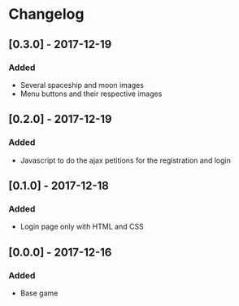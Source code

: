 # Changelog

## [0.3.0] - 2017-12-19
### Added
+ Several spaceship and moon images
+ Menu buttons and their respective images

## [0.2.0] - 2017-12-19
### Added
+ Javascript to do the ajax petitions for the registration and login

## [0.1.0] - 2017-12-18
### Added
+ Login page only with HTML and CSS

## [0.0.0] - 2017-12-16 
### Added
+ Base game
